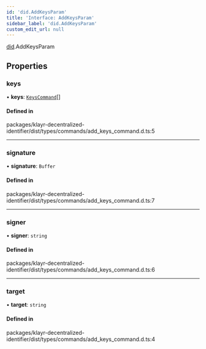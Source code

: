 ```yaml
---
id: 'did.AddKeysParam'
title: 'Interface: AddKeysParam'
sidebar_label: 'did.AddKeysParam'
custom_edit_url: null
---
```


[did](../namespaces/did.md).AddKeysParam

## Properties

### keys

• **keys**: [`KeysCommand`](did.KeysCommand.md)[]

#### Defined in

packages/klayr-decentralized-identifier/dist/types/commands/add_keys_command.d.ts:5

---

### signature

• **signature**: `Buffer`

#### Defined in

packages/klayr-decentralized-identifier/dist/types/commands/add_keys_command.d.ts:7

---

### signer

• **signer**: `string`

#### Defined in

packages/klayr-decentralized-identifier/dist/types/commands/add_keys_command.d.ts:6

---

### target

• **target**: `string`

#### Defined in

packages/klayr-decentralized-identifier/dist/types/commands/add_keys_command.d.ts:4
